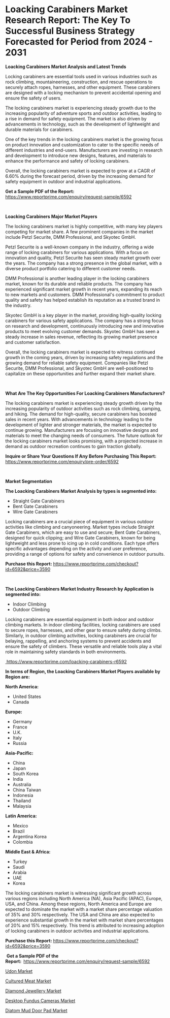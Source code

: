 <p><h1>Loacking Carabiners Market Research Report: The Key To Successful Business Strategy Forecasted for Period from 2024 - 2031</h1></p><p><strong>Loacking Carabiners Market Analysis and Latest Trends</strong></p>
<p><p>Locking carabiners are essential tools used in various industries such as rock climbing, mountaineering, construction, and rescue operations to securely attach ropes, harnesses, and other equipment. These carabiners are designed with a locking mechanism to prevent accidental opening and ensure the safety of users.</p><p>The locking carabiners market is experiencing steady growth due to the increasing popularity of adventure sports and outdoor activities, leading to a rise in demand for safety equipment. The market is also driven by advancements in technology, such as the development of lightweight and durable materials for carabiners.</p><p>One of the key trends in the locking carabiners market is the growing focus on product innovation and customization to cater to the specific needs of different industries and end-users. Manufacturers are investing in research and development to introduce new designs, features, and materials to enhance the performance and safety of locking carabiners.</p><p>Overall, the locking carabiners market is expected to grow at a CAGR of 6.60% during the forecast period, driven by the increasing demand for safety equipment in outdoor and industrial applications.</p></p>
<p><strong>Get a Sample PDF of the Report:&nbsp;</strong> <a href="https://www.reportprime.com/enquiry/request-sample/6592">https://www.reportprime.com/enquiry/request-sample/6592</a></p>
<p>&nbsp;</p>
<p><strong>Loacking Carabiners Major Market Players</strong></p>
<p><p>The locking carabiners market is highly competitive, with many key players competing for market share. A few prominent companies in the market include Petzl Securite, DMM Professional, and Skyotec GmbH.</p><p>Petzl Securite is a well-known company in the industry, offering a wide range of locking carabiners for various applications. With a focus on innovation and quality, Petzl Securite has seen steady market growth over the years. The company has a strong presence in the global market, with a diverse product portfolio catering to different customer needs.</p><p>DMM Professional is another leading player in the locking carabiners market, known for its durable and reliable products. The company has experienced significant market growth in recent years, expanding its reach to new markets and customers. DMM Professional's commitment to product quality and safety has helped establish its reputation as a trusted brand in the industry.</p><p>Skyotec GmbH is a key player in the market, providing high-quality locking carabiners for various safety applications. The company has a strong focus on research and development, continuously introducing new and innovative products to meet evolving customer demands. Skyotec GmbH has seen a steady increase in sales revenue, reflecting its growing market presence and customer satisfaction.</p><p>Overall, the locking carabiners market is expected to witness continued growth in the coming years, driven by increasing safety regulations and the growing demand for reliable safety equipment. Companies like Petzl Securite, DMM Professional, and Skyotec GmbH are well-positioned to capitalize on these opportunities and further expand their market share.</p></p>
<p>&nbsp;</p>
<p><strong>What Are The Key Opportunities For Loacking Carabiners Manufacturers?</strong></p>
<p><p>The locking carabiners market is experiencing steady growth driven by the increasing popularity of outdoor activities such as rock climbing, camping, and hiking. The demand for high-quality, secure carabiners has boosted sales in recent years. With advancements in technology leading to the development of lighter and stronger materials, the market is expected to continue growing. Manufacturers are focusing on innovative designs and materials to meet the changing needs of consumers. The future outlook for the locking carabiners market looks promising, with a projected increase in demand as outdoor recreation continues to gain traction globally.</p></p>
<p><strong>Inquire or Share Your Questions If Any Before Purchasing This Report:</strong> <a href="https://www.reportprime.com/enquiry/pre-order/6592">https://www.reportprime.com/enquiry/pre-order/6592</a></p>
<p>&nbsp;</p>
<p><strong>Market Segmentation</strong></p>
<p><strong>The Loacking Carabiners Market Analysis by types is segmented into:</strong></p>
<p><ul><li>Straight Gate Carabiners</li><li>Bent Gate Carabiners</li><li>Wire Gate Carabiners</li></ul></p>
<p><p>Locking carabiners are a crucial piece of equipment in various outdoor activities like climbing and canyoneering. Market types include Straight Gate Carabiners, which are easy to use and secure; Bent Gate Carabiners, designed for quick clipping; and Wire Gate Carabiners, known for being lightweight and less prone to icing up in cold conditions. Each type offers specific advantages depending on the activity and user preference, providing a range of options for safety and convenience in outdoor pursuits.</p></p>
<p><strong>Purchase this Report:&nbsp;</strong><a href="https://www.reportprime.com/checkout?id=6592&price=3590">https://www.reportprime.com/checkout?id=6592&price=3590</a></p>
<p>&nbsp;</p>
<p><strong>The Loacking Carabiners Market Industry Research by Application is segmented into:</strong></p>
<p><ul><li>Indoor Climbing</li><li>Outdoor Climbing</li></ul></p>
<p><p>Locking carabiners are essential equipment in both indoor and outdoor climbing markets. In indoor climbing facilities, locking carabiners are used to secure ropes, harnesses, and other gear to ensure safety during climbs. Similarly, in outdoor climbing activities, locking carabiners are crucial for belaying, rappelling, and anchoring systems to prevent accidents and ensure the safety of climbers. These versatile and reliable tools play a vital role in maintaining safety standards in both environments.</p></p>
<p><a href="https://www.reportprime.com/loacking-carabiners-r6592">&nbsp;https://www.reportprime.com/loacking-carabiners-r6592</a></p>
<p><strong>In terms of Region, the Loacking Carabiners Market Players available by Region are:</strong></p>
<p>
    <p> <strong> North America: </strong>
        <ul>
            <li>United States</li>
            <li>Canada</li>
        </ul>
        </p> 
    <p> <strong> Europe: </strong>
        <ul>
            <li>Germany</li>
            <li>France</li>
            <li>U.K.</li>
            <li>Italy</li>
            <li>Russia</li>
        </ul>
        </p> 
    <p> <strong> Asia-Pacific: </strong>
        <ul>
            <li>China</li>
            <li>Japan</li>
            <li>South Korea</li>
            <li>India</li>
            <li>Australia</li>
            <li>China Taiwan</li>
            <li>Indonesia</li>
            <li>Thailand</li>
            <li>Malaysia</li>
        </ul>
        </p> 
    <p> <strong> Latin America: </strong>
        <ul>
            <li>Mexico</li>
            <li>Brazil</li>
            <li>Argentina Korea</li>
            <li>Colombia</li>
        </ul>
        </p> 
    <p> <strong> Middle East & Africa: </strong>
        <ul>
            <li>Turkey</li>
            <li>Saudi</li>
            <li>Arabia</li>
            <li>UAE</li>
            <li>Korea</li>
        </ul>
    </p>
    </p>
<p><p>The locking carabiners market is witnessing significant growth across various regions including North America (NA), Asia Pacific (APAC), Europe, USA, and China. Among these regions, North America and Europe are expected to dominate the market with a market share percentage valuation of 35% and 30% respectively. The USA and China are also expected to experience substantial growth in the market with market share percentages of 20% and 15% respectively. This trend is attributed to increasing adoption of locking carabiners in outdoor activities and industrial applications.</p></p>
<p><strong>Purchase this Report: </strong><a href="https://www.reportprime.com/checkout?id=6592&price=3590">https://www.reportprime.com/checkout?id=6592&price=3590</a></p>
<p>&nbsp;<strong>Get a Sample PDF of the Report:&nbsp;&nbsp;</strong><a href="https://www.reportprime.com/enquiry/request-sample/6592">https://www.reportprime.com/enquiry/request-sample/6592</a></p>
<p><strong></strong></p>
<p><p><a href="https://github.com/jadenRaynor/Market-Research-Report-List-1/blob/main/udon-market.md">Udon Market</a></p><p><a href="https://github.com/ranaacryptoaddmin/Market-Research-Report-List-1/blob/main/cultured-meat-market.md">Cultured Meat Market</a></p><p><a href="https://issuu.com/reportprime-2/docs/diamond-jewellery-market-size-2030._749353d9294264">Diamond Jewellery Market</a></p><p><a href="https://issuu.com/reportprime-2/docs/desktop-fundus-cameras-market-size-_9c12e77f144805">Desktop Fundus Cameras Market</a></p><p><a href="https://issuu.com/reportprime-2/docs/diatom-mud-door-pad-market-size-203_ffead4c9004b93">Diatom Mud Door Pad Market</a></p></p>